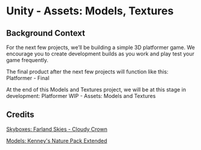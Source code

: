 # Unity - Assets: Models, Textures
## Background Context
For the next few projects, we’ll be building a simple 3D platformer game. We encourage you to create development builds as you work and play test your game frequently.

The final product after the next few projects will function like this: Platformer - Final

At the end of this Models and Textures project, we will be at this stage in development: Platformer WIP - Assets: Models and Textures

## Credits
[Skyboxes: Farland Skies - Cloudy Crown](https://assetstore.unity.com/packages/2d/textures-materials/sky/farland-skies-cloudy-crown-60004)

[Models: Kenney's Nature Pack Extended](https://kenney.nl/assets/nature-pack-extended)


